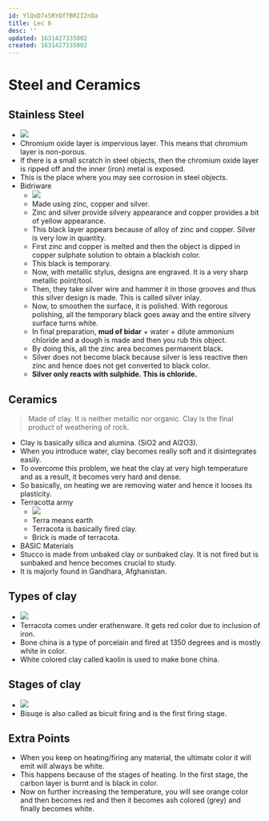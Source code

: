 ```yaml
---
id: YlQxD7xSRYQffBRII2nDa
title: Lec 6
desc: ''
updated: 1631427335002
created: 1631427335002
---
```



# Steel and Ceramics

## Stainless Steel
* ![](/assets/images/2021-09-11-10-25-39.png)
* Chromium oxide layer is impervious layer. This means that chromium layer is non-porous.
* If there is a small scratch in steel objects, then the chromium oxide layer is ripped off and the inner (iron) metal is exposed.
* This is the place where you may see corrosion in steel objects.
* Bidriware
    * ![](/assets/images/2021-09-11-10-31-28.png)
    * Made using zinc, copper and silver.
    * Zinc and silver provide silvery appearance and copper provides a bit of yellow appearance.
    * This black layer appears because of alloy of zinc and copper. Silver is very low in quantity.
    * First zinc and copper is melted and then the object is dipped in copper sulphate solution to obtain a blackish color.
    * This black is temporary.
    * Now, with metallic stylus, designs are engraved. It is a very sharp metallic point/tool.
    * Then, they take silver wire and hammer it in those grooves and thus this silver design is made. This is called silver inlay.
    * Now, to smoothen the surface, it is polished. With regorous polishing, all the temporary black goes away and the entire silvery surface turns white.
    * In final preparation, **mud of bidar** + water + dilute ammonium chloride and a dough is made and then you rub this object.
    * By doing this, all the zinc area becomes permanent black.
    * Silver does not become black because silver is less reactive then zinc and hence does not get converted to black color.
    * **Silver only reacts with sulphide. This is chloride.**

## Ceramics
> Made of clay. It is neither metallic nor organic. Clay is the final product of weathering of rock.

* Clay is basically silica and alumina. (SiO2 and Al2O3).
* When you introduce water, clay becomes really soft and it disintegrates easily.
* To overcome this problem, we heat the clay at very high temperature and as a result, it becomes very hard and dense.
* So basically, on heating we are removing water and hence it looses its plasticity.
* Terracotta army
    * ![](/assets/images/2021-09-11-11-02-41.png)
    * Terra means earth
    * Terracota is basically fired clay.
    * Brick is made of terracota.
* BASIC Materials
* Stucco is made from unbaked clay or sunbaked clay. It is not fired but is sunbaked and hence becomes crucial to study.
* It is majorly found in Gandhara, Afghanistan.

## Types of clay
* ![](/assets/images/2021-09-11-11-15-46.png)
* Terracota comes under erathenware. It gets red color due to inclusion of iron.
* Bone china is a type of porcelain and fired at 1350 degrees and is mostly white in color.
* White colored clay called kaolin is used to make bone china.

## Stages of clay
* ![](/assets/images/2021-09-11-11-18-04.png)
* Bisuqe is also called as bicuit firing and is the first firing stage.

## Extra Points
* When you keep on heating/firing any material, the ultimate color it will emit will always be white.
* This happens because of the stages of heating. In the first stage, the carbon layer is burnt and is black in color.
* Now on further increasing the temperature, you will see orange color and then becomes red and then it becomes ash colored (grey) and finally becomes white.